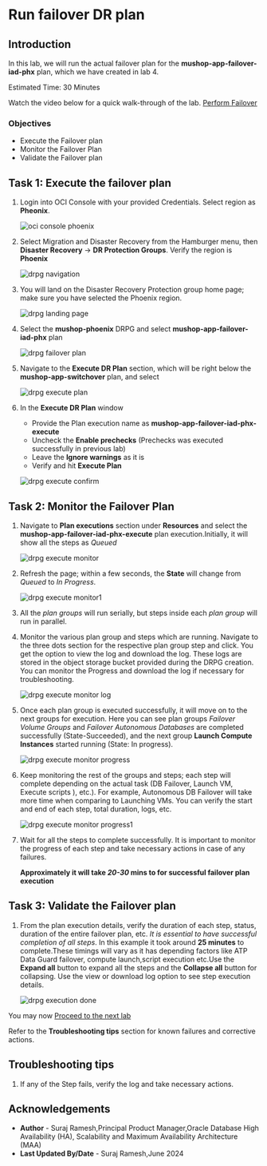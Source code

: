 # Run failover DR plan

## Introduction

In this lab, we will run the actual failover plan for the **mushop-app-failover-iad-phx** plan, which we have created in lab 4. 

Estimated Time: 30 Minutes

Watch the video below for a quick walk-through of the lab.
[Perform Failover](videohub:)

### Objectives

- Execute the Failover plan
- Monitor the Failover Plan
- Validate the Failover plan

## Task 1: Execute the failover plan

1.  Login into OCI Console with your provided Credentials. Select region as **Pheonix**.

    ![oci console phoenix](./images/phoenix-region-new.png)

2.  Select Migration and Disaster Recovery from the Hamburger menu, then **Disaster Recovery** -> **DR Protection Groups**. Verify the region is **Phoenix**

    ![drpg navigation](./images/phoenix-drpgpage-new.png)

3.  You will land on the Disaster Recovery Protection group home page; make sure you have selected the Phoenix region.

    ![drpg landing page](./images/drpg-status-phoenix-new.png)

4.  Select the **mushop-phoenix** DRPG and select **mushop-app-failover-iad-phx** plan

    ![drpg failover plan](./images/phoenix-drplanfo-created-new.png)

5.  Navigate to the **Execute DR Plan** section, which will be right below the **mushop-app-switchover** plan, and select

    ![drpg execute plan](./images/phoenix-executefo-plan-new.png)

6.  In the **Execute DR Plan** window

    - Provide the Plan execution name as **mushop-app-failover-iad-phx-execute**
    - Uncheck the **Enable prechecks**  (Prechecks was executed successfully in previous lab)
    - Leave the **Ignore warnings** as it is
    - Verify and hit **Execute Plan**

    ![drpg execute confirm](./images/phoenix-executefo-run-1-new.png)

## Task 2: Monitor the Failover Plan

1.  Navigate to **Plan executions** section under **Resources** and select the **mushop-app-failover-iad-phx-execute** plan execution.Initially, it will show all the steps as *Queued*

    ![drpg execute monitor](./images/phoenix-executefo-queued-new.png)

2.  Refresh the page; within a few seconds, the **State** will change from *Queued* to *In Progress*.

    ![drpg execute monitor1](./images/phoenix-executefo-inprogress-new.png)

3.  All the *plan groups* will run serially, but steps inside each *plan group* will run in parallel.

4.  Monitor the various plan group and steps which are running. Navigate to the three dots section for the respective plan group step and click. You get the option to view the log and download the log. These logs are stored in the object storage bucket provided during the DRPG creation. You can monitor the Progress and download the log if necessary for troubleshooting.

    ![drpg execute monitor log](./images/phoenix-executefo-viewlog-new.png)

5.  Once each plan group is executed successfully, it will move on to the next groups for execution. Here you can see plan groups *Failover Volume Groups* and *Failover Autonomous Databases* are completed successfully (State-Succeeded), and the next group **Launch Compute Instances** started running (State: In progress).

    ![drpg execute monitor progress](./images/phoenix-executefo-moving-new.png)

6.  Keep monitoring the rest of the groups and steps; each step will complete depending on the actual task (DB Failover, Launch VM, Execute scripts ), etc.). For example, Autonomous DB Failover will take more time when comparing to Launching VMs. You can verify the start and end of each step, total duration, logs, etc.

    ![drpg execute monitor progress1 ](./images/phoenix-executefo-moving1-new.png)

7.  Wait for all the steps to complete successfully.  It is important to monitor the progress of each step and take necessary actions in case of any failures.

    **Approximately it will take *20-30* mins to for successful failover plan execution**

## Task 3: Validate the Failover plan

1.  From the plan execution details, verify the duration of each step, status, duration of the entire failover plan, etc. *It is essential to have successful completion of all steps*. In this example it took around **25 minutes** to complete.These timings will vary as it has depending factors like ATP Data Guard failover, compute launch,script execution etc.Use the **Expand all** button to expand all the steps and the **Collapse all** button for collapsing. Use the view or download log option to see step execution details.

    ![drpg execution done](./images/phoenix-executefo-done-new.png)

You may now [Proceed to the next lab](#next)

Refer to the **Troubleshooting tips** section for known failures and corrective actions.

## Troubleshooting tips

1. If any of the Step fails, verify the log and take necessary actions.

## Acknowledgements

- **Author** - Suraj Ramesh,Principal Product Manager,Oracle Database High Availability (HA), Scalability and Maximum Availability Architecture (MAA)
- **Last Updated By/Date** - Suraj Ramesh,June 2024
